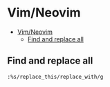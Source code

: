 # Vim/Neovim
<!--ts-->
* [Vim/Neovim](vim.md#vimneovim)
   * [Find and replace all](vim.md#find-and-replace-all)

<!-- Added by: runner, at: Wed Sep  8 10:35:16 UTC 2021 -->

<!--te-->

## Find and replace all
```vim
:%s/replace_this/replace_with/g
```
